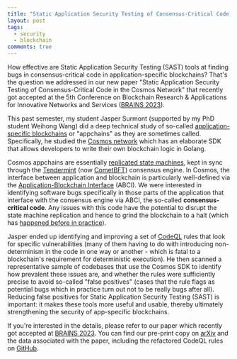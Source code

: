 ```yaml
---
title: "Static Application Security Testing of Consensus-Critical Code in the Cosmos Network"
layout: post
tags:
  - security
  - blockchain
comments: true
---
```


How effective are Static Application Security Testing (SAST) tools at finding bugs in consensus-critical code in application-specific blockchains?
That's the question we addressed in our new paper "Static Application Security Testing of Consensus-Critical Code in the Cosmos Network" that recently got accepted at the 
5th Conference on Blockchain Research & Applications for Innovative Networks and Services ([BRAINS 2023](https://brains.dnac.org/)).

<!--more-->

This past semester, my student Jasper Surmont (supported by my PhD student Weihong Wang) did a deep technical study of so-called
[application-specific blockchains](https://www.alchemy.com/overviews/what-is-an-appchain)
or "appchains" as they are sometimes called. Specifically, he studied the [Cosmos network](https://cosmos.network/) which has an elaborate SDK that allows
developers to write their own blockchain logic in Golang.

Cosmos appchains are essentially [replicated state machines](https://en.wikipedia.org/wiki/State_machine_replication),
kept in sync through the [Tendermint](https://docs.tendermint.com/v0.34/introduction/what-is-tendermint.html)
(now [CometBFT](https://cometbft.com/)) consensus engine. In Cosmos, the interface between
application and blockchain is particularly well-defined via the [Application-Blockchain Interface](https://docs.cosmos.network/main/intro/sdk-app-architecture) (ABCI).
We were interested in identifying software bugs specifically
in those parts of the application that interface with the consensus engine via ABCI, the so-called __consensus-critical code__. Any issues with this code have the potential
to disrupt the state machine replication and hence to grind the blockchain to a halt (which has [happened before in practice](https://thenewscrypto.com/thorchain-network-back-online-after-20-5-hours-of-outage/)).

Jasper ended up identifying and improving a set of [CodeQL](https://codeql.github.com/docs/) rules that look for specific vulnerabilities
(many of them having to do with introducing non-determinism
in the code in one way or another - which is fatal to a blockchain's requirement for deterministic execution). He then scanned a representative sample of codebases
that use the Cosmos SDK to identify how prevalent these issues are, and whether the rules were sufficiently precise to avoid so-called "false positives"
(cases that the rule flags as potential bugs which in practice turn out not to be really bugs after all). Reducing false positives for Static Application Security
Testing (SAST) is important: it makes these tools more useful and usable, thereby ultimately strengthening the security of app-specific blockchains.

If you're interested in the details, please refer to our paper which recently got accepted at [BRAINS 2023](https://brains.dnac.org/). You can find our pre-print copy on [arXiv](https://arxiv.org/abs/2308.10613) and the
data associated with the paper, including the refactored CodeQL rules on [GitHub](https://github.com/JasperSurmont/cosmos-sdk-codeql).
